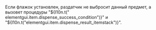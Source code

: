 ﻿Если флажок установлен, раздатчик не выбросит данный предмет, а вызовет процедуры "${l10n.t("
elementgui.item.dispense_success_condition")}"
и "${l10n.t("elementgui.item.dispense_result_itemstack")}".